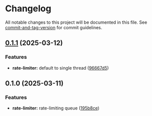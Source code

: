 # Changelog

All notable changes to this project will be documented in this file. See [commit-and-tag-version](https://github.com/absolute-version/commit-and-tag-version) for commit guidelines.

## [0.1.1](https://github.com/groton-school/myschoolapp-reporting/compare/rate-limiter/0.1.0...rate-limiter/0.1.1) (2025-03-12)


### Features

* **rate-limiter:** default to single thread ([96667d5](https://github.com/groton-school/myschoolapp-reporting/commit/96667d569d3ce25464472d41f6d913700ae50697))

## 0.1.0 (2025-03-11)


### Features

* **rate-limiter:** rate-limiting queue ([195b8ce](https://github.com/groton-school/myschoolapp-reporting/commit/195b8ce62d432a9ac92c44fdc8e4776e5098fc70))
